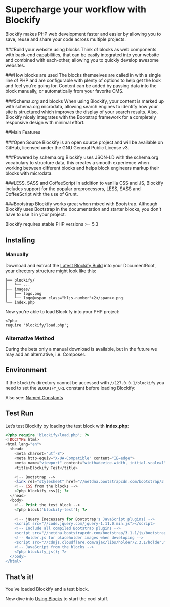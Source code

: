 Supercharge your workflow with Blockify
========

Blockify makes PHP web development faster and easier by allowing you to save, reuse and share your code across multiple projects.

###Build your website using blocks
Think of blocks as web components with back-end capabilities, that can be easily integrated into your website and combined with each-other, allowing you to quickly develop awesome websites.

###How blocks are used
The blocks themselves are called in with a single line of PHP and are configurable with plenty of options to help get the look and feel you're going for. Content can be added by passing data into the block manually, or automatically from your favorite CMS.

###Schema.org and blocks
When using Blockify, your content is marked up with schema.org microdata, allowing search engines to identify how your site is structured which improves the display of your search results. Also, Blockify nicely integrates with the Bootstrap framework for a completely responsive design with minimal effort.

##Main Features

###Open Source
Blockify is an open source project and will be available on GitHub, licensed under the GNU General Public License v3.

###Powered by schema.org
Blockify uses JSON-LD with the schema.org vocabulary to structure data, this creates a smooth experience when working between different blocks and helps block engineers markup their blocks with microdata.

###LESS, SASS and CoffeeScript
In addition to vanilla CSS and JS, Blockify includes support for the popular preprocessors, LESS, SASS and CoffeeScript with the use of Grunt.

###Bootstrap
Blockify works great when mixed with Bootstrap. Although Blockify uses Bootstrap in the documentation and starter blocks, you don't have to use it in your project.

Blockify requires stable PHP versions &gt;= 5.3

## Installing

### Manually

Download and extract the [Latest Blockify Build](https://github.com/blockify/blockify/archive/master.zip) into your DocumentRoot, your&nbsp;directory structure might&nbsp;look like this:

```DocumentRoot/
├── blockify/
│   └── ...
├── images/
│   ├── logo.png
│   └── logo@<span class="hljs-number">2</span>x.png
└── index.php
```


Now you’re able to load Blockify into your PHP project:

```
<?php
require 'blockify/load.php';
```
### Alternative Method

During the beta only a manual download is available, but in the future we may add an alternative, i.e. Composer.

## Environment

If the `blockify` directory cannot be accessed with `//127.0.0.1/blockify` you need to set&nbsp;the `BLOCKIFY_URL` constant before loading&nbsp;Blockify:

Also see: [Named Constants](http://blockify.co/api/named-constants/ "Named Constants")

## Test Run

Let’s test Blockify by loading the test block with **index.php**:
```php
<?php require 'blockify/load.php'; ?>
<!DOCTYPE html>
<html lang="en">
  <head>
    <meta charset="utf-8">
    <meta http-equiv="X-UA-Compatible" content="IE=edge">
    <meta name="viewport" content="width=device-width, initial-scale=1">
    <title>Blockify Test</title>

    <!-- Bootstrap -->
    <link rel="stylesheet" href="//netdna.bootstrapcdn.com/bootstrap/3.1.1/css/bootstrap.min.css">
    <!-- CSS from the blocks -->
    <?php blockify_css(); ?>
  </head>
  <body>
    <!-- Print the test block -->
    <?php block('blockify-test'); ?>

    <!-- jQuery (necessary for Bootstrap's JavaScript plugins) -->
    <script src="//code.jquery.com/jquery-1.11.0.min.js"></script>
    <!-- Include all compiled Bootstrap plugins -->
    <script src="//netdna.bootstrapcdn.com/bootstrap/3.1.1/js/bootstrap.min.js"></script>
    <!-- Holder.js for placeholder images when developing -->
    <script src="//cdnjs.cloudflare.com/ajax/libs/holder/2.3.1/holder.min.js"></script>
    <!-- JavaScript from the blocks -->
    <?php blockify_js(); ?>
  </body>
</html>
```

## That’s it!

You’ve loaded Blockify and a test block.

Now dive into [Using Blocks](http://blockify.co/documentation/using-blocks/ "Using Blocks") to start the cool stuff.
